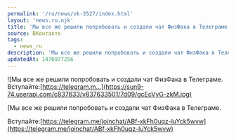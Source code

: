 ```yaml
---
permalink: '/ru/news/vk-3527/index.html'
layout: 'news.ru.njk'
title: 'Мы все же решили попробовать и создали чат ФизФака в Телеграме. Вступайте:[https://telegram.m'
source: ВКонтакте
tags:
  - news_ru
description: 'Мы все же решили попробовать и создали чат ФизФака в Телеграме. Вступайте:[https://telegram.m…'
updatedAt: 1476977256
---
```

![Мы все же решили попробовать и создали чат ФизФака в Телеграме. Вступайте:[https://telegram.m…](https://sun9-74.userapi.com/c837633/v837633501/7d09/gcEcVyG-zkM.jpg)

[Мы все же решили попробовать и создали чат ФизФака в Телеграме.

Вступайте:[https://telegram.me/joinchat/ABf-xkFh0uqz-luYck5wvw](https://telegram.me/joinchat/ABf-xkFh0uqz-luYck5wvw)
